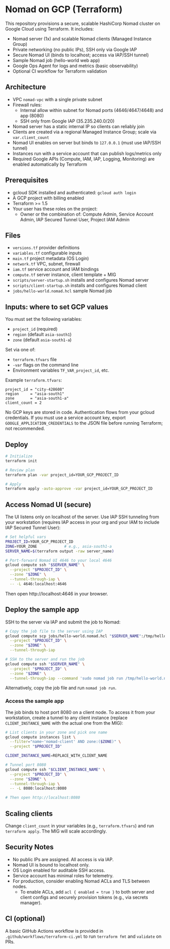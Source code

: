# Nomad on GCP (Terraform)

This repository provisions a secure, scalable HashiCorp Nomad cluster on Google Cloud using Terraform. It includes:

- Nomad server (1x) and scalable Nomad clients (Managed Instance Group)
- Private networking (no public IPs), SSH only via Google IAP
- Secure Nomad UI (binds to localhost; access via IAP/SSH tunnel)
- Sample Nomad job (hello-world web app)
- Google Ops Agent for logs and metrics (basic observability)
- Optional CI workflow for Terraform validation

## Architecture

- VPC `nomad-vpc` with a single private subnet
- Firewall rules:
  - Internal allow within subnet for Nomad ports (4646/4647/4648) and app (8080)
  - SSH only from Google IAP (35.235.240.0/20)
- Nomad server has a static internal IP so clients can reliably join
- Clients are created via a regional Managed Instance Group; scale via `var.client_count`
- Nomad UI enables on server but binds to `127.0.0.1` (must use IAP/SSH tunnel)
- Instances run with a service account that can publish logs/metrics only
- Required Google APIs (Compute, IAM, IAP, Logging, Monitoring) are enabled automatically by Terraform

## Prerequisites

- gcloud SDK installed and authenticated: `gcloud auth login`
- A GCP project with billing enabled
- Terraform >= 1.5
- Your user has these roles on the project:
  - Owner or the combination of: Compute Admin, Service Account Admin, IAP Secured Tunnel User, Project IAM Admin

## Files

- `versions.tf` provider definitions
- `variables.tf` configurable inputs
- `main.tf` project metadata (OS Login)
- `network.tf` VPC, subnet, firewall
- `iam.tf` service account and IAM bindings
- `compute.tf` server instance, client template + MIG
- `scripts/server-startup.sh` installs and configures Nomad server
- `scripts/client-startup.sh` installs and configures Nomad client
- `jobs/hello-world.nomad.hcl` sample Nomad job

## Inputs: where to set GCP values

You must set the following variables:

- `project_id` (required)
- `region` (default `asia-south1`)
- `zone` (default `asia-south1-a`)

Set via one of:

- `terraform.tfvars` file
- `-var` flags on the command line
- Environment variables `TF_VAR_project_id`, etc.

Example `terraform.tfvars`:

```hcl
project_id = "city-428608"
region     = "asia-south1"
zone       = "asia-south1-a"
client_count = 2
```

No GCP keys are stored in code. Authentication flows from your gcloud credentials. If you must use a service account key, export `GOOGLE_APPLICATION_CREDENTIALS` to the JSON file before running Terraform; not recommended.

## Deploy

```bash
# Initialize
terraform init

# Review plan
terraform plan -var project_id=YOUR_GCP_PROJECT_ID

# Apply
terraform apply -auto-approve -var project_id=YOUR_GCP_PROJECT_ID
```

## Access Nomad UI (secure)

The UI listens only on localhost of the server. Use IAP SSH tunneling from your workstation (requires IAP access in your org and your IAM to include IAP Secured Tunnel User):

```bash
# Set helpful vars
PROJECT_ID=YOUR_GCP_PROJECT_ID
ZONE=YOUR_ZONE            # e.g., asia-south1-a
SERVER_NAME=$(terraform output -raw server_name)

# Port-forward Nomad UI 4646 to your local 4646
gcloud compute ssh "$SERVER_NAME" \
  --project "$PROJECT_ID" \
  --zone "$ZONE" \
  --tunnel-through-iap \
  -- -L 4646:localhost:4646
```

Then open http://localhost:4646 in your browser.

## Deploy the sample app

SSH to the server via IAP and submit the job to Nomad:

```bash
# Copy the job file to the server using IAP
gcloud compute scp jobs/hello-world.nomad.hcl "$SERVER_NAME":/tmp/hello-world.nomad.hcl \
  --project "$PROJECT_ID" \
  --zone "$ZONE" \
  --tunnel-through-iap

# SSH to the server and run the job
gcloud compute ssh "$SERVER_NAME" \
  --project "$PROJECT_ID" \
  --zone "$ZONE" \
  --tunnel-through-iap --command 'sudo nomad job run /tmp/hello-world.nomad.hcl'
```

Alternatively, copy the job file and run `nomad job run`.

### Access the sample app

The job binds to host port 8080 on a client node. To access it from your workstation, create a tunnel to any client instance (replace `CLIENT_INSTANCE_NAME` with the actual one from the MIG):

```bash
# List clients in your zone and pick one name
gcloud compute instances list \
  --filter="name~'nomad-client' AND zone:($ZONE)" \
  --project "$PROJECT_ID"

CLIENT_INSTANCE_NAME=REPLACE_WITH_CLIENT_NAME

# Tunnel port 8080
gcloud compute ssh "$CLIENT_INSTANCE_NAME" \
  --project "$PROJECT_ID" \
  --zone "$ZONE" \
  --tunnel-through-iap \
  -- -L 8080:localhost:8080

# Then open http://localhost:8080
```

## Scaling clients

Change `client_count` in your variables (e.g., `terraform.tfvars`) and run `terraform apply`. The MIG will scale accordingly.

## Security Notes

- No public IPs are assigned. All access is via IAP.
- Nomad UI is bound to localhost only.
- OS Login enabled for auditable SSH access.
- Service account has minimal roles for telemetry.
- For production, consider enabling Nomad ACLs and TLS between nodes.
  - To enable ACLs, add `acl { enabled = true }` to both server and client configs and securely provision tokens (e.g., via secrets manager).

## CI (optional)

A basic GitHub Actions workflow is provided in `.github/workflows/terraform-ci.yml` to run `terraform fmt` and `validate` on PRs.
